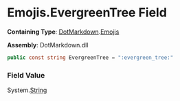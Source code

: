 # Emojis\.EvergreenTree Field

**Containing Type**: [DotMarkdown](../../README.md)\.[Emojis](../README.md)

**Assembly**: DotMarkdown\.dll

```csharp
public const string EvergreenTree = ":evergreen_tree:"
```

### Field Value

System\.[String](https://docs.microsoft.com/en-us/dotnet/api/system.string)